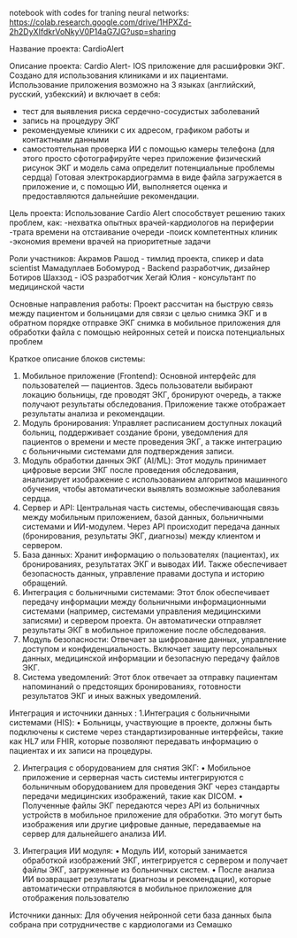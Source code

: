 notebook with codes for traning neural networks:
https://colab.research.google.com/drive/1HPXZd-2h2DyXIfdkrVoNkyV0P14aG7JG?usp=sharing

Название проекта: CardioAlert

Описание проекта: Cardio Alert- IOS приложение для расшифровки ЭКГ. Создано для использования клиниками и их пациентами. Использование приложения возможно на 3 языках (английский, русский, узбекский) и включает в себя:
- тест для выявления риска сердечно-сосудистых заболеваний
- запись на процедуру ЭКГ 
- рекомендуемые клиники с их адресом, графиком работы и контактными данными
- самостоятельная проверка ИИ с помощью камеры телефона (для этого просто сфотографируйте через приложение физический рисунок ЭКГ и модель сама определит потенциальные проблемы сердца)
Готовая электрокардиограмма в виде файла загружается в приложение и, с помощью ИИ, выполняется оценка и предоставляются дальнейшие рекомендации.


Цель проекта: Использование Cardio Alert способствует решению таких проблем, как:
-нехватка опытных врачей-кардиологов на периферии
-трата времени на отстаивание очереди
-поиск компетентных клиник
-экономия времени врачей на приоритетные задачи

Роли участников: 
Акрамов Рашод -   тимлид проекта, спикер и data scientist 
Мамадуллаев Бобомурод - Backend разработчик, дизайнер
Ботиров Шахзод - iOS разработчик 
Хегай Юлия - консультант по медицинской части

Основные направления работы: Проект рассчитан на быструю связь между пациентом и больницами для связи с целью снимка ЭКГ и в обратном порядке отправке ЭКГ снимка в мобильное приложения для обработки файла с помощью нейронных сетей и поиска потенциальных проблем

Краткое описание блоков системы: 
1. Мобильное приложение (Frontend):
Основной интерфейс для пользователей — пациентов. Здесь пользователи выбирают локацию больницы, где проводят ЭКГ, бронируют очередь, а также получают результаты обследования. Приложение также отображает результаты анализа и рекомендации.
 2. Модуль бронирования:
Управляет расписанием доступных локаций больниц, поддерживает создание брони, уведомления для пациентов о времени и месте проведения ЭКГ, а также интеграцию с больничными системами для подтверждения записи.
 3. Модуль обработки данных ЭКГ (AI/ML):
Этот модуль принимает цифровые версии ЭКГ после проведения обследования, анализирует изображение с использованием алгоритмов машинного обучения, чтобы автоматически выявлять возможные заболевания сердца.
 4. Сервер и API:
Центральная часть системы, обеспечивающая связь между мобильным приложением, базой данных, больничными системами и ИИ-модулем. Через API происходит передача данных (бронирования, результаты ЭКГ, диагнозы) между клиентом и сервером.
 5. База данных:
Хранит информацию о пользователях (пациентах), их бронированиях, результатах ЭКГ и выводах ИИ. Также обеспечивает безопасность данных, управление правами доступа и историю обращений.
 6. Интеграция с больничными системами:
Этот блок обеспечивает передачу информации между больничными информационными системами (например, системами управления медицинскими записями) и сервером проекта. Он автоматически отправляет результаты ЭКГ в мобильное приложение после обследования.
 7. Модуль безопасности:
Отвечает за шифрование данных, управление доступом и конфиденциальность. Включает защиту персональных данных, медицинской информации и безопасную передачу файлов ЭКГ.
 8. Система уведомлений:
Этот блок отвечает за отправку пациентам напоминаний о предстоящих бронированиях, готовности результатов ЭКГ и иных важных уведомлений.

Интеграция и источники данных : 
1.Интеграция с больничными системами (HIS):
 • Больницы, участвующие в проекте, должны быть подключены к системе через стандартизированные интерфейсы, такие как HL7 или FHIR, которые позволяют передавать информацию о пациентах и их записи на процедуры.

2. Интеграция с оборудованием для снятия ЭКГ:
 • Мобильное приложение и серверная часть системы интегрируются с больничным оборудованием для проведения ЭКГ через стандарты передачи медицинских изображений, такие как DICOM.
 • Полученные файлы ЭКГ передаются через API из больничных устройств в мобильное приложение для обработки. Это могут быть изображения или другие цифровые данные, передаваемые на сервер для дальнейшего анализа ИИ.

3. Интеграция ИИ модуля:
 • Модуль ИИ, который занимается обработкой изображений ЭКГ, интегрируется с сервером и получает файлы ЭКГ, загруженные из больничных систем.
 • После анализа ИИ возвращает результаты (диагнозы и рекомендации), которые автоматически отправляются в мобильное приложение для отображения пользователю

Источники данных: Для обучения нейронной сети база данных была собрана при сотрудничестве с кардиологами из Семашко

